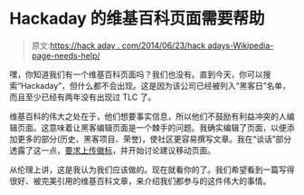 # Hackaday 的维基百科页面需要帮助

> 原文:[https://hack aday . com/2014/06/23/hack adays-Wikipedia-page-needs-help/](https://hackaday.com/2014/06/23/hackadays-wikipedia-page-needs-help/)

嘿，你知道我们有一个维基百科页面吗？我们也没有。直到今天，你可以搜索“Hackaday”，但什么都不会出现。这是因为该公司已经被列入“黑客日”名单，而且至少已经有两年没有出现过 TLC 了。

维基百科的伟大之处在于，他们想要事实信息，所以他们不鼓励有利益冲突的人编辑页面。这意味着让黑客编辑页面是一个棘手的问题。我确实编辑了页面，以便添加更多的部分(历史、黑客项目、荣誉)，使社区更容易撰写文章。我在“谈话”部分透露了这一点，[要求上传徽标](https://en.wikipedia.org/wiki/Wikipedia:Files_for_upload#Hackaday.com_Logo)，并开始讨论建议移动页面。

从伦理上讲，这是我认为我们应该做的。现在就看你的了。我们希望看到一篇写得很好、被完美引用的维基百科文章，来介绍我们都参与的这件伟大的事情。
